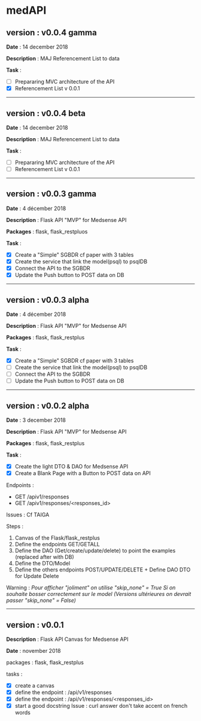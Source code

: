 # medAPI

## version : v0.0.4 gamma

**Date** : 14 december 2018

**Description** : MAJ Referencement List to data

**Task** :
- [ ] Prepararing MVC architecture of the API
- [X] Referencement List v 0.0.1

----------------------------------------------------

## version : v0.0.4 beta

**Date** : 14 december 2018

**Description** : MAJ Referencement List to data

**Task** :
- [ ] Prepararing MVC architecture of the API
- [ ] Referencement List v 0.0.1

----------------------------------------------------

## version : v0.0.3 gamma

**Date** : 4 décember 2018

**Description** : Flask API "MVP" for Medsense API

**Packages** : flask, flask_restpluos

**Task** :
- [x] Create a "Simple" SGBDR cf paper with 3 tables
- [x] Create the service that link the model(psql) to psqlDB
- [X] Connect the API to the SGBDR
- [X] Update the Push button to POST data on DB

----------------------------------------------------
## version : v0.0.3 alpha

**Date** : 4 décember 2018

**Description** : Flask API "MVP" for Medsense API

**Packages** : flask, flask_restplus

**Task** :
- [x] Create a "Simple" SGBDR cf paper with 3 tables
- [ ] Create the service that link the model(psql) to psqlDB
- [ ] Connect the API to the SGBDR
- [ ] Update the Push button to POST data on DB

----------------------------------------------------
## version : v0.0.2 alpha

**Date** : 3 december 2018

**Description** : Flask API "MVP" for Medsense API

**Packages** : flask, flask_restplus

**Task**  :
- [x] Create the light DTO & DAO for Medsense API
- [x] Create a Blank Page with a Button to POST data on API

Endpoints :

- GET /apiv1/responses
- GET /apiv1/responses/<responses_id>

Issues : Cf TAIGA

Steps :
1. Canvas of the Flask/flask_restplus
2. Define the endpoints GET/GETALL
3. Define the DAO (Get/create/update/delete) to point the examples (replaced after with DB)
4. Define the DTO/Model
5. Define the others endpoints POST/UPDATE/DELETE + Define DAO DTO for Update Delete

Warning : *Pour afficher "joliment" on utilise "skip_none" = True
Si on souhaite bosser correctement sur le model (Versions ultérieures
on devrait passer "skip_none" = False)*

----------------------------------------------------
## version : v0.0.1

**Description** : Flask API Canvas for Medsense API

**Date** : november 2018

packages : flask, flask_restplus

tasks :
- [x] create a canvas
- [x] define the endpoint : /api/v1/responses
- [x] define the endpoint : /api/v1/responses/<responses_id>
- [x] start a good docstring
Issue : curl answer don't take accent on french words
